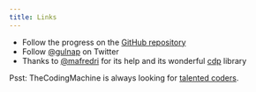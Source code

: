 ```yaml
---
title: Links
---
```


* Follow the progress on the [GitHub repository](https://github.com/thecodingmachine/gotenberg)
* Follow [@gulnap](https://twitter.com/gulnap) on Twitter
* Thanks to [@mafredri](https://github.com/mafredri) for its help and its wonderful [cdp](https://github.com/mafredri/cdp) library

Psst: TheCodingMachine is always looking for [talented coders](https://coders.thecodingmachine.com).
